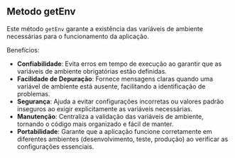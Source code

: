 ## Metodo getEnv

Este método `getEnv` garante a existência das variáveis de ambiente necessárias para o funcionamento da aplicação.

Benefícios:
- **Confiabilidade**: Evita erros em tempo de execução ao garantir que as variáveis de ambiente obrigatórias estão definidas.
- **Facilidade de Depuração**: Fornece mensagens claras quando uma variável de ambiente está ausente, facilitando a identificação de problemas.
- **Segurança**: Ajuda a evitar configurações incorretas ou valores padrão inseguros ao exigir explicitamente as variáveis necessárias.
- **Manutenção**: Centraliza a validação das variáveis de ambiente, tornando o código mais organizado e fácil de manter.
- **Portabilidade**: Garante que a aplicação funcione corretamente em diferentes ambientes (desenvolvimento, teste, produção) ao verificar as configurações essenciais.